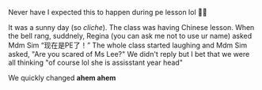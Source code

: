 Never have I expected this to happen during pe lesson lol 🤣🤣

It was a sunny day (so *cliche*). The class was having Chinese lesson. When the bell rang, suddnely, Regina (you can ask me not to use ur name) asked Mdm Sim “现在是PE了！” The whole class started laughing and Mdm Sim asked, "Are you scared of Ms Lee?" We didn't reply but I bet that we were all thinking "of course lol she is assisstant year head"

We quickly changed **ahem ahem** 
